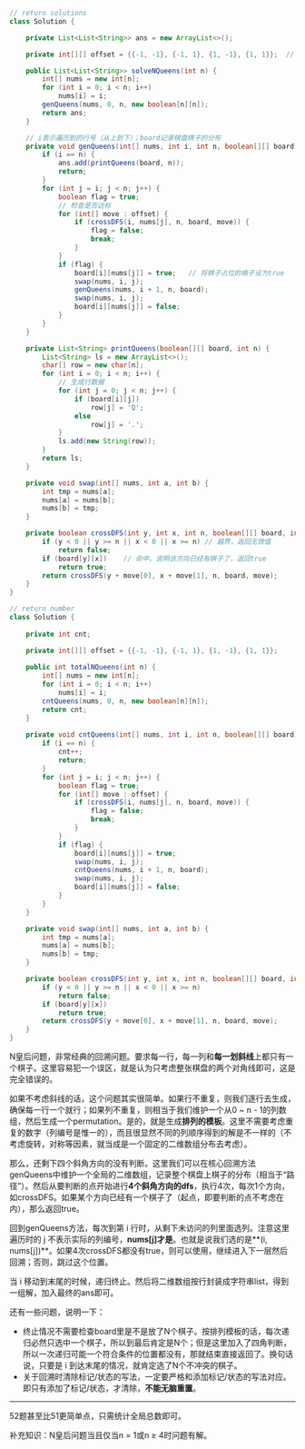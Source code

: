``` java
// return solutions
class Solution {

    private List<List<String>> ans = new ArrayList<>();

    private int[][] offset = {{-1, -1}, {-1, 1}, {1, -1}, {1, 1}};	// 4个移动方向

    public List<List<String>> solveNQueens(int n) {
        int[] nums = new int[n];
        for (int i = 0; i < n; i++)
            nums[i] = i;
        genQueens(nums, 0, n, new boolean[n][n]);
        return ans;
    }

    // i表示遍历到的行号（从上到下）；board记录棋盘棋子的分布
    private void genQueens(int[] nums, int i, int n, boolean[][] board) {
        if (i == n) {
            ans.add(printQueens(board, n));
            return;
        }
        for (int j = i; j < n; j++) {
            boolean flag = true;
            // 检查是否达标
            for (int[] move : offset) {
                if (crossDFS(i, nums[j], n, board, move)) {
                    flag = false;
                    break;
                }
            }
            if (flag) {
                board[i][nums[j]] = true;	// 将棋子占位的格子设为true
                swap(nums, i, j);
                genQueens(nums, i + 1, n, board);
                swap(nums, i, j);
                board[i][nums[j]] = false;
            }
        }
    }

    private List<String> printQueens(boolean[][] board, int n) {
        List<String> ls = new ArrayList<>();
        char[] row = new char[n];
        for (int i = 0; i < n; i++) {
            // 生成行数据
            for (int j = 0; j < n; j++) {
                if (board[i][j])
                    row[j] = 'Q';
                else
                    row[j] = '.';
            }
            ls.add(new String(row));
        }
        return ls;
    }

    private void swap(int[] nums, int a, int b) {
        int tmp = nums[a];
        nums[a] = nums[b];
        nums[b] = tmp;
    }

    private boolean crossDFS(int y, int x, int n, boolean[][] board, int[] move) {
        if (y < 0 || y >= n || x < 0 || x >= n)	// 越界，返回无效值
            return false;
        if (board[y][x])	// 命中，说明该方向已经有棋子了，返回true
            return true;
        return crossDFS(y + move[0], x + move[1], n, board, move);
    }
}

// return number
class Solution {
    
    private int cnt;

    private int[][] offset = {{-1, -1}, {-1, 1}, {1, -1}, {1, 1}};
    
    public int totalNQueens(int n) {
        int[] nums = new int[n];
        for (int i = 0; i < n; i++)
            nums[i] = i;
        cntQueens(nums, 0, n, new boolean[n][n]);
        return cnt;
    }
    
    private void cntQueens(int[] nums, int i, int n, boolean[][] board) {
        if (i == n) {
            cnt++;
            return;
        }
        for (int j = i; j < n; j++) {
            boolean flag = true;
            for (int[] move : offset) {
                if (crossDFS(i, nums[j], n, board, move)) {
                    flag = false;
                    break;
                }
            }
            if (flag) {
                board[i][nums[j]] = true;
                swap(nums, i, j);
                cntQueens(nums, i + 1, n, board);
                swap(nums, i, j);
                board[i][nums[j]] = false;
            }
        }
    }

    private void swap(int[] nums, int a, int b) {
        int tmp = nums[a];
        nums[a] = nums[b];
        nums[b] = tmp;
    }

    private boolean crossDFS(int y, int x, int n, boolean[][] board, int[] move) {
        if (y < 0 || y >= n || x < 0 || x >= n)
            return false;
        if (board[y][x])
            return true;
        return crossDFS(y + move[0], x + move[1], n, board, move);
    }
}
```

N皇后问题，非常经典的回溯问题。要求每一行，每一列和**每一划斜线**上都只有一个棋子。这里容易犯一个误区，就是认为只考虑整张棋盘的两个对角线即可，这是完全错误的。

如果不考虑斜线的话，这个问题其实很简单。如果行不重复，则我们逐行去生成，确保每一行一个就行；如果列不重复，则相当于我们维护一个从0 ~ n - 1的列数组，然后生成一个permutation。是的，就是生成**排列的模板**。这里不需要考虑重复的数字（列编号是惟一的），而且很显然不同的列顺序得到的解是不一样的（不考虑旋转，对称等因素，就当成是一个固定的二维数组分布去考虑）。

那么，还剩下四个斜角方向的没有判断。这里我们可以在核心回溯方法genQueens中维护一个全局的二维数组，记录整个棋盘上棋子的分布（相当于“路径”）。然后从要判断的点开始进行**4个斜角方向的dfs**，执行4次，每次1个方向，如crossDFS。如果某个方向已经有一个棋子了（起点，即要判断的点不考虑在内），那么返回true。

回到genQueens方法，每次到第 i 行时，从剩下未访问的列里面选列。注意这里遍历时的 j 不表示实际的列编号，**nums[j]才是**。也就是说我们选的是**(i, nums[j])**。如果4次crossDFS都没有true，则可以使用，继续进入下一层然后回溯；否则，跳过这个位置。

当 i 移动到末尾的时候，递归终止。然后将二维数组按行封装成字符串list，得到一组解，加入最终的ans即可。

还有一些问题，说明一下：

* 终止情况不需要检查board里是不是放了N个棋子。按排列模板的话，每次递归必然只选中一个棋子，所以到最后肯定是N个；但是这里加入了四角判断，所以一次递归可能一个符合条件的位置都没有，那就结束直接返回了。换句话说，只要是     i 到达末尾的情况，就肯定选了N个不冲突的棋子。
* 关于回溯时清除标记/状态的写法，一定要严格和添加标记/状态的写法对应。即只有添加了标记/状态，才清除，**不能无脑重置**。

------

52题甚至比51更简单点，只需统计全局总数即可。

补充知识：N皇后问题当且仅当n = 1或n ≥ 4时问题有解。

